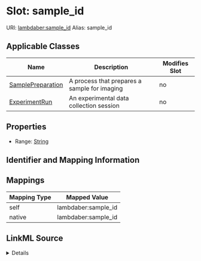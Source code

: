 

# Slot: sample_id 



URI: [lambdaber:sample_id](https://w3id.org/lambda-ber-schema/sample_id)
Alias: sample_id

<!-- no inheritance hierarchy -->





## Applicable Classes

| Name | Description | Modifies Slot |
| --- | --- | --- |
| [SamplePreparation](SamplePreparation.md) | A process that prepares a sample for imaging |  no  |
| [ExperimentRun](ExperimentRun.md) | An experimental data collection session |  no  |






## Properties

* Range: [String](String.md)




## Identifier and Mapping Information







## Mappings

| Mapping Type | Mapped Value |
| ---  | ---  |
| self | lambdaber:sample_id |
| native | lambdaber:sample_id |




## LinkML Source

<details>
```yaml
name: sample_id
alias: sample_id
domain_of:
- SamplePreparation
- ExperimentRun
range: string

```
</details>